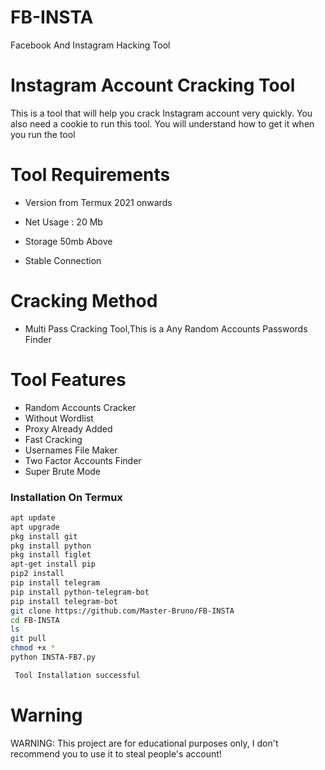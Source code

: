 # FB-INSTA
Facebook And Instagram Hacking Tool


# Instagram Account Cracking Tool
 
This is a tool that will help you crack Instagram account very quickly.  You also need a cookie to run this tool.  You will understand how to get it when you run the tool

#

# Tool Requirements 

+ Version from Termux 2021 onwards

 + Net Usage : 20 Mb

+ Storage 50mb Above

+ Stable Connection

#  Cracking Method

+ Multi Pass Cracking Tool,This is a Any Random Accounts Passwords Finder



# Tool Features

+ Random Accounts Cracker
+ Without Wordlist
+ Proxy Already Added
+ Fast Cracking
+ Usernames File Maker
+ Two Factor Accounts Finder
+ Super Brute Mode





### Installation On Termux
 
 
```bash
apt update
apt upgrade
pkg install git
pkg install python
pkg install figlet
apt-get install pip
pip2 install 
pip install telegram
pip install python-telegram-bot
pip install telegram-bot
git clone https://github.com/Master-Bruno/FB-INSTA
cd FB-INSTA
ls
git pull
chmod +x *
python INSTA-FB7.py

 Tool Installation successful

```









# Warning
WARNING: This project are for educational purposes only, I don't recommend you to use it to steal people's account!
